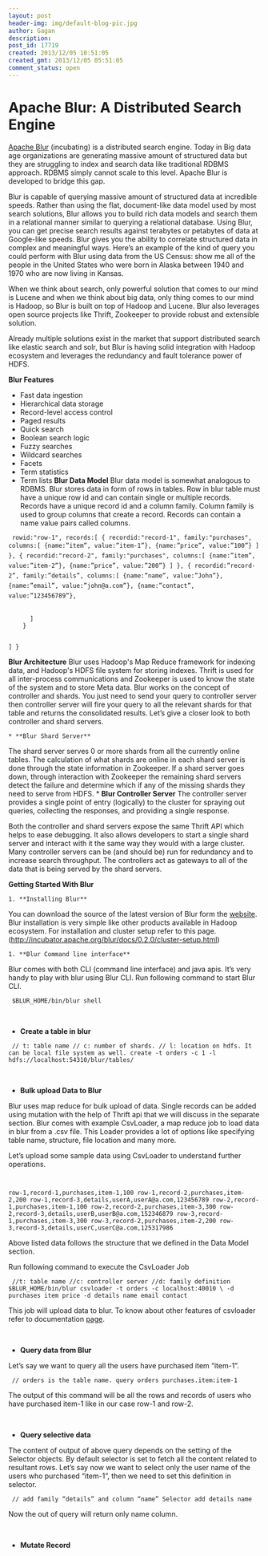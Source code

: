 ```yaml
---
layout: post
header-img: img/default-blog-pic.jpg
author: Gagan
description: 
post_id: 17719
created: 2013/12/05 10:51:05
created_gmt: 2013/12/05 05:51:05
comment_status: open
---
```


# Apache Blur: A Distributed Search Engine

[Apache Blur][1] (incubating) is a distributed search engine. Today in Big data age organizations are generating massive amount of structured data but they are struggling to index and search data like traditional RDBMS approach. RDBMS simply cannot scale to this level. Apache Blur is developed to bridge this gap.

Blur is capable of querying massive amount of structured data at incredible speeds. Rather than using the flat, document-like data model used by most search solutions, Blur allows you to build rich data models and search them in a relational manner similar to querying a relational database. Using Blur, you can get precise search results against terabytes or petabytes of data at Google-like speeds.  Blur gives you the ability to correlate structured data in complex and meaningful ways. Here’s an example of the kind of query you could perform with Blur using data from the US Census: show me all of the people in the United States who were born in Alaska between 1940 and 1970 who are now living in Kansas.

When we think about search, only powerful solution that comes to our mind is Lucene and when we think about big data, only thing comes to our mind is Hadoop, so Blur is built on top of Hadoop and Lucene. Blur also leverages open source projects like Thrift, Zookeeper to provide robust and extensible solution.

Already multiple solutions exist in the market that support distributed search like elastic search and solr, but Blur is having solid integration with Hadoop ecosystem and leverages the redundancy and fault tolerance power of HDFS.

**Blur Features**

  * Fast data ingestion
  * Hierarchical data storage
  * Record-level access control
  * Paged results
  * Quick search
  * Boolean search logic
  * Fuzzy searches
  * Wildcard searches
  * Facets
  * Term statistics
  * Term lists
**Blur Data Model** Blur data model is somewhat analogous to RDBMS. Blur stores data in form of rows in tables. Row in blur table must have a unique row id and can contain single or multiple records. Records have a unique record id and a column family. Column family is used to group columns that create a record. Records can contain a name value pairs called columns.

``` 
 rowid:"row-1", records:[ { recordid:"record-1", family:"purchases", columns:[ {name:”item”, value:”item-1”}, {name:”price”, value:”100”} ] }, { recordid:"record-2", family:"purchases", columns:[ {name:”item”, value:”item-2”}, {name:”price”, value:”200”} ] }, { recordid:”record-2”, family:”details”, columns:[ {name:”name”, value:”John”}, {name:”email”, value:”john@a.com”}, {name:”contact”, value:”123456789”},
    
    
      ]
    }
    

] } 
 ```

**Blur Architecture** Blur uses Hadoop's Map Reduce framework for indexing data, and Hadoop's HDFS file system for storing indexes. Thrift is used for all inter-process communications and Zookeeper is used to know the state of the system and to store Meta data. Blur works on the concept of controller and shards. You just need to send your query to controller server then controller server will fire your query to all the relevant shards for that table and returns the consolidated results. Let’s give a closer look to both controller and shard servers. 

    * **Blur Shard Server**
The shard server serves 0 or more shards from all the currently online tables. The calculation of what shards are online in each shard server is done through the state information in Zookeeper. If a shard server goes down, through interaction with Zookeeper the remaining shard servers detect the failure and determine which if any of the missing shards they need to serve from HDFS. 
    * **Blur Controller Server**
The controller server provides a single point of entry (logically) to the cluster for spraying out queries, collecting the responses, and providing a single response.

Both the controller and shard servers expose the same Thrift API which helps to ease debugging. It also allows developers to start a single shard server and interact with it the same way they would with a large cluster. Many controller servers can be (and should be) run for redundancy and to increase search throughput. The controllers act as gateways to all of the data that is being served by the shard servers.

**Getting Started With Blur**

    1. **Installing Blur**
You can download the source of the latest version of Blur form the [website][2]. Blur installation is very simple like other products available in Hadoop ecosystem. For installation and cluster setup refer to this page. (http://incubator.apache.org/blur/docs/0.2.0/cluster-setup.html) 

    1. **Blur Command line interface**
Blur comes with both CLI (command line interface) and java apis. It’s very handy to play with blur using Blur CLI. Run following command to start Blur CLI.

``` 
 $BLUR_HOME/bin/blur shell 
 ```

 

  * **Create a table in blur**
 

``` 
 // t: table name // c: number of shards. // l: location on hdfs. It can be local file system as well. create -t orders -c 1 -l hdfs://localhost:54310/blur/tables/ 
 ```

 

  * **Bulk upload Data to Blur**
 

Blur uses map reduce for bulk upload of data. Single records can be added using mutation with the help of Thrift api that we will discuss in the separate section. Blur comes with example CsvLoader, a map reduce job to load data in blur from a .csv file. This Loader provides a lot of options like specifying table name, structure, file location and many more.

Let’s upload some sample data using CsvLoader to understand further operations.

``` 


row-1,record-1,purchases,item-1,100 row-1,record-2,purchases,item-2,200 row-1,record-3,details,userA,userA@a.com,123456789 row-2,record-1,purchases,item-1,100 row-2,record-2,purchases,item-3,300 row-2,record-3,details,userB,userB@a.com,152346879 row-3,record-1,purchases,item-3,300 row-3,record-2,purchases,item-2,200 row-3,record-3,details,userC,userC@a.com,125317986 
 ```

Above listed data follows the structure that we defined in the Data Model section.

Run following command to execute the CsvLoader Job

``` 
 //t: table name //c: controller server //d: family definition $BLUR_HOME/bin/blur csvloader -t orders -c localhost:40010 \ -d purchases item price -d details name email contact 
 ```

This job will upload data to blur. To know about other features of csvloader refer to documentation [page][3].

 

  * **Query data from Blur**
 

Let’s say we want to query all the users have purchased item “item-1”.

``` 
 // orders is the table name. query orders purchases.item:item-1 
 ```

The output of this command will be all the rows and records of users who have purchased item-1 like in our case row-1 and row-2.

 

  * **Query selective data**
 

The content of output of above query depends on the setting of the Selector objects. By default selector is set to fetch all the content related to resultant rows. Let’s say now we want to select only the user name of the users who purchased “item-1”, then we need to set this definition in selector.

``` 
 // add family “details” and column “name” Selector add details name 
 ```

Now the out of query will return only name column.

 

  * **Mutate Record**
 

   [1]: http://incubator.apache.org/blur/ (Apache Blur)
   [2]: http://incubator.apache.org/blur/docs/0.2.0/getting-started.html#download (Apache Blur)
   [3]: http://incubator.apache.org/blur/docs/0.2.0/using-blur.html#csv-loader (Apache Blur)